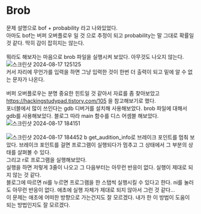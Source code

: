 Brob
====
문제 설명으로 bof + probability 라고 나와있었다. <br/>
아마도 bof는 버퍼 오버플로우 일 것 으로 추정이 되고 probability는 말 그대로 확률일 것 같다. 딱히 감이 잡히지는 않는다. <br/><br/>
뭐라도 해보자는 마음으로 brob 파일을 실행시켜 보았다. 아무것도 나오지 않는다.<br/>
![스크린샷 2024-08-17 125125](https://github.com/user-attachments/assets/eedeb5fa-be21-4f9a-aff0-7c6b079f0907) <br/>
커서 자리에 무언가를 입력을 하면 그냥 입력한 것이 한번 더 출력이 되고 밑에 알 수 없는 문자가 나온다. <br/><br/>
버퍼 오버플로우는 분명 중요한 힌트일 것 같아서 자료를 좀 찾아보았고 https://hackingstudypad.tistory.com/105 을 참고해보기로 했다. <br/>
포너블에서 많이 쓰인다는 gdb 디버거를 설치해 사용해보았다. brob 파일에 대해서 gdb를 사용해보았다. 블로그 따라 main 함수를 디스 어셈블 해보았다. <br/>
![스크린샷 2024-08-17 184151](https://github.com/user-attachments/assets/ecb9ad7b-2a74-4272-9f0b-b0beb0f3821f) <br/><br/>
![스크린샷 2024-08-17 184452](https://github.com/user-attachments/assets/89bf67a5-06a0-4bad-9b86-a7dfb88cce9b)
b get_audition_info로 브레이크 포인트를 멈춰 보았다. 브레이크 포인트를 걸면 프로그램이 실행되다가 멈추고 그 상태에서 그 부분의 상태를 살펴볼 수 있다. <br/>
그리고 r로 프로그램을 실행해보았다. <br/>
실행을 하면 저렇게 3줄이 나오고 그 다음부터는 아무런 반응이 없다. 실행이 제대로 되지 않는 것 같다. <br/>
블로그에 따르면 ni를 누르면 프로그램을 한 스탭씩 실행시킬 수 있다고 한다. ni를 눌러도 아무런 반응이 없다. 애초에 실행 자체가 제대로 되지 않아서 그런 것 같다... <br/>
이 문제는 애초에 어떠한 방향으로 가는건지도 잘 모르겠다. 내가 한 이 방법이 도움이 되는 방법인지도 잘 모르겠다. 



